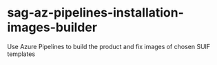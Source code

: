 # sag-az-pipelines-installation-images-builder
Use Azure Pipelines to build the product and fix images of chosen SUIF templates
